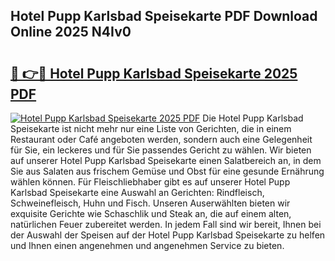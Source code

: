 ## Hotel Pupp Karlsbad Speisekarte PDF Download Online 2025 N4Iv0

# <h2><a href="http://gc65mr.nevu.top/?p=Hotel+Pupp+Karlsbad+Speisekarte">🔗 👉🔴 Hotel Pupp Karlsbad Speisekarte 2025 PDF</a></h2>

[![Hotel Pupp Karlsbad Speisekarte 2025 PDF](https://i.imgur.com/dBaPXMq.png)](http://gc65mr.nevu.top/?p=Hotel+Pupp+Karlsbad+Speisekarte)
Die Hotel Pupp Karlsbad Speisekarte ist nicht mehr nur eine Liste von Gerichten, die in einem Restaurant oder Café angeboten werden, sondern auch eine Gelegenheit für Sie, ein leckeres und für Sie passendes Gericht zu wählen. Wir bieten auf unserer Hotel Pupp Karlsbad Speisekarte einen Salatbereich an, in dem Sie aus Salaten aus frischem Gemüse und Obst für eine gesunde Ernährung wählen können. Für Fleischliebhaber gibt es auf unserer Hotel Pupp Karlsbad Speisekarte eine Auswahl an Gerichten: Rindfleisch, Schweinefleisch, Huhn und Fisch. Unseren Auserwählten bieten wir exquisite Gerichte wie Schaschlik und Steak an, die auf einem alten, natürlichen Feuer zubereitet werden. In jedem Fall sind wir bereit, Ihnen bei der Auswahl der Speisen auf der Hotel Pupp Karlsbad Speisekarte zu helfen und Ihnen einen angenehmen und angenehmen Service zu bieten.
